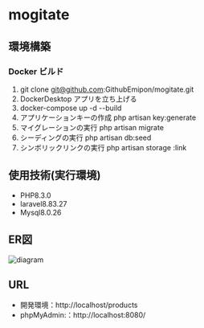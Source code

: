 # mogitate

## 環境構築

### Docker ビルド

1. git clone git@github.com:GithubEmipon/mogitate.git
2. DockerDesktop アプリを立ち上げる
3. docker-compose up -d --build
4. アプリケーションキーの作成
php artisan key:generate
5. マイグレーションの実行
php artisan migrate
6. シーディングの実行
php artisan db:seed
7. シンボリックリンクの実行
php artisan storage :link

## 使用技術(実行環境)
- PHP8.3.0
- laravel8.83.27
- Mysql8.0.26

## ER図
![diagram](https://github.com/user-attachments/assets/b6c8de4e-395e-4cb0-9805-8e646fe68b46)
## URL

- 開発環境：http://localhost/products
- phpMyAdmin:：http://localhost:8080/








